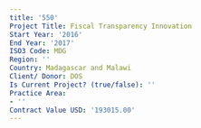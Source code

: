 ```yaml
---
title: '550'
Project Title: Fiscal Transparency Innovation
Start Year: '2016'
End Year: '2017'
ISO3 Code: MDG
Region: ''
Country: Madagascar and Malawi
Client/ Donor: DOS
Is Current Project? (true/false): ''
Practice Area:
- ''
Contract Value USD: '193015.00'
---
```


